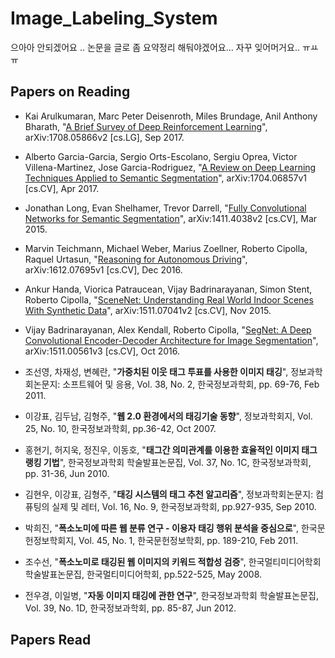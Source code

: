 # Image_Labeling_System

으아아 안되겠어요 .. 논문을 글로 좀 요약정리 해둬야겠어요... 자꾸 잊어머거요.. ㅠㅛㅠ

## Papers on Reading

* Kai Arulkumaran, Marc Peter Deisenroth, Miles Brundage, Anil Anthony Bharath, "[A Brief Survey of Deep Reinforcement Learning](https://arxiv.org/abs/1708.05866)", arXiv:1708.05866v2 [cs.LG], Sep 2017.

* Alberto Garcia-Garcia, Sergio Orts-Escolano, Sergiu Oprea, Victor Villena-Martinez, Jose Garcia-Rodriguez, "[A Review on Deep Learning Techniques Applied to Semantic Segmentation](https://arxiv.org/abs/1704.06857)", arXiv:1704.06857v1 [cs.CV], Apr 2017.

* Jonathan Long, Evan Shelhamer, Trevor Darrell, "[Fully Convolutional Networks for Semantic Segmentation](https://arxiv.org/abs/1411.4038)", arXiv:1411.4038v2 [cs.CV], Mar 2015.

* Marvin Teichmann, Michael Weber, Marius Zoellner, Roberto Cipolla, Raquel Urtasun, "[Reasoning for Autonomous Driving](https://arxiv.org/abs/1612.07695)", arXiv:1612.07695v1 [cs.CV], Dec 2016.

* Ankur Handa, Viorica Patraucean, Vijay Badrinarayanan, Simon Stent, Roberto Cipolla, "[SceneNet: Understanding Real World Indoor Scenes With Synthetic Data](https://arxiv.org/abs/1511.07041)", arXiv:1511.07041v2 [cs.CV], Nov 2015.

* Vijay Badrinarayanan, Alex Kendall, Roberto Cipolla, "[SegNet: A Deep Convolutional Encoder-Decoder Architecture for Image Segmentation](https://arxiv.org/abs/1511.00561)", arXiv:1511.00561v3 [cs.CV], Oct 2016.

* 조선영, 차재성, 변혜란, "**가중치된 이웃 태그 투표를 사용한 이미지 태깅**", 정보과학회논문지: 소프트웨어 및 응용, Vol. 38, No. 2, 한국정보과학회, pp. 69-76, Feb 2011.

* 이강표, 김두남, 김형주, "**웹 2.0 환경에서의 태깅기술 동향**", 정보과학회지, Vol. 25, No. 10, 한국정보과학회, pp.36-42, Oct 2007.

* 홍현기, 허지욱, 정진우, 이동호, "**태그간 의미관계를 이용한 효율적인 이미지 태그 랭킹 기법**", 한국정보과학회 학술발표논문집, Vol. 37, No. 1C, 한국정보과학회, pp. 31-36, Jun 2010.

* 김현우, 이강표, 김형주, "**태깅 시스템의 태그 추천 알고리즘**", 정보과학회논문지: 컴퓨팅의 실제 및 레터, Vol. 16, No. 9, 한국정보과학회, pp.927-935, Sep 2010.

* 박희진, "**폭소노미에 따른 웹 분류 연구 - 이용자 태깅 행위 분석을 중심으로**", 한국문헌정보학회지, Vol. 45, No. 1, 한국문헌정보학회, pp. 189-210, Feb 2011.

* 조수선, "**폭소노미로 태깅된 웹 이미지의 키워드 적합성 검증**", 한국멀티미디어학회 학술발표논문집, 한국멀티미디어학회, pp.522-525, May 2008.

* 전우경, 이일병, "**자동 이미지 태깅에 관한 연구**", 한국정보과학회 학술발표논문집, Vol. 39, No. 1D, 한국정보과학회, pp. 85-87, Jun 2012.

## Papers Read
